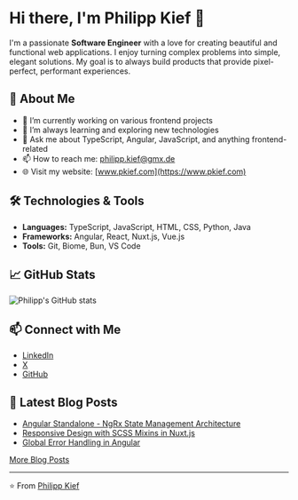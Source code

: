 # Hi there, I'm Philipp Kief 👋

I'm a passionate **Software Engineer** with a love for creating beautiful and functional web applications. I enjoy turning complex problems into simple, elegant solutions. My goal is to always build products that provide pixel-perfect, performant experiences.

## 🚀 About Me

- 🔭 I’m currently working on various frontend projects
- 🌱 I’m always learning and exploring new technologies
- 💬 Ask me about TypeScript, Angular, JavaScript, and anything frontend-related
- 📫 How to reach me: [philipp.kief@gmx.de](mailto:philipp.kief@gmx.de)
- 🌐 Visit my website: [www.pkief.com](https://www.pkief.com)

## 🛠️ Technologies & Tools

- **Languages:** TypeScript, JavaScript, HTML, CSS, Python, Java
- **Frameworks:** Angular, React, Nuxt.js, Vue.js
- **Tools:** Git, Biome, Bun, VS Code

## 📈 GitHub Stats

![Philipp's GitHub stats](https://github-readme-stats.vercel.app/api?username=PKief&show_icons=true&theme=transparent)

## 📫 Connect with Me

- [LinkedIn](https://www.linkedin.com/in/philipp-kief-5185102a9/)
- [X](https://x.com/philippkief)
- [GitHub](https://github.com/pkief)

## 📝 Latest Blog Posts

<!-- BLOG-POST-LIST:START -->
- [Angular Standalone - NgRx State Management Architecture](https://www.pkief.com/blog/angular-standalone-ngrx-state-management-architecture)
- [Responsive Design with SCSS Mixins in Nuxt.js](https://www.pkief.com/blog/breakpoint-mixins)
- [Global Error Handling in Angular](https://www.pkief.com/blog/global-error-handling-in-angular)
<!-- BLOG-POST-LIST:END -->
[More Blog Posts](https://www.pkief.com/blog)

---
⭐️ From [Philipp Kief](https://github.com/pkief)